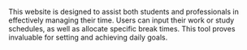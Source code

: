 This website is designed to assist both students and professionals in effectively managing their time. Users can input their work or study schedules, as well as allocate specific break times. This tool proves invaluable for setting and achieving daily goals.
